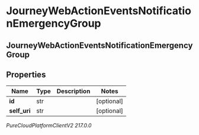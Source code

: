 # JourneyWebActionEventsNotificationEmergencyGroup

## JourneyWebActionEventsNotificationEmergencyGroup

## Properties

|Name | Type | Description | Notes|
|------------ | ------------- | ------------- | -------------|
| **id** | str |  | [optional] |
| **self_uri** | str |  | [optional] |



_PureCloudPlatformClientV2 217.0.0_
